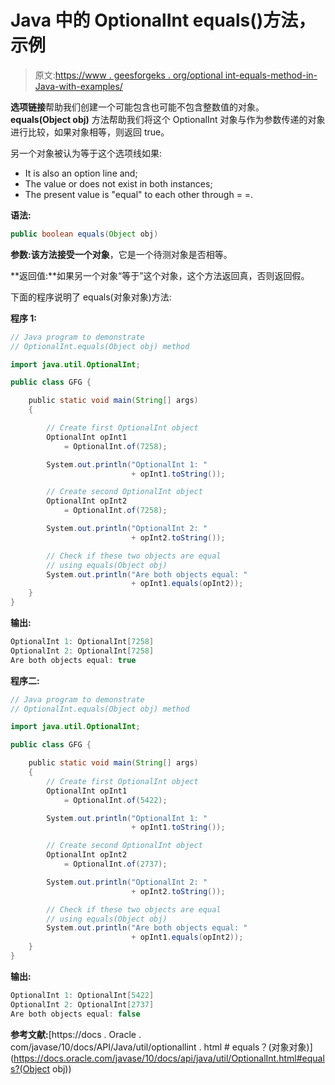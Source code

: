 # Java 中的 OptionalInt equals()方法，示例

> 原文:[https://www . geesforgeks . org/optional int-equals-method-in-Java-with-examples/](https://www.geeksforgeeks.org/optionalint-equals-method-in-java-with-examples/)

**选项链接**帮助我们创建一个可能包含也可能不包含整数值的对象。 **equals(Object obj)** 方法帮助我们将这个 OptionalInt 对象与作为参数传递的对象进行比较，如果对象相等，则返回 true。

另一个对象被认为等于这个选项线如果:

*   It is also an option line and;
*   The value or does not exist in both instances;
*   The present value is "equal" to each other through = =.

**语法:**

```java
public boolean equals(Object obj)

```

**参数:**该方法接受一个**对象**，它是一个待测对象是否相等。

**返回值:**如果另一个对象“等于”这个对象，这个方法返回真，否则返回假。

下面的程序说明了 equals(对象对象)方法:

**程序 1:**

```java
// Java program to demonstrate
// OptionalInt.equals(Object obj) method

import java.util.OptionalInt;

public class GFG {

    public static void main(String[] args)
    {

        // Create first OptionalInt object
        OptionalInt opInt1
            = OptionalInt.of(7258);

        System.out.println("OptionalInt 1: "
                           + opInt1.toString());

        // Create second OptionalInt object
        OptionalInt opInt2
            = OptionalInt.of(7258);

        System.out.println("OptionalInt 2: "
                           + opInt2.toString());

        // Check if these two objects are equal
        // using equals(Object obj)
        System.out.println("Are both objects equal: "
                           + opInt1.equals(opInt2));
    }
}
```

**输出:**

```java
OptionalInt 1: OptionalInt[7258]
OptionalInt 2: OptionalInt[7258]
Are both objects equal: true

```

**程序二:**

```java
// Java program to demonstrate
// OptionalInt.equals(Object obj) method

import java.util.OptionalInt;

public class GFG {

    public static void main(String[] args)
    {
        // Create first OptionalInt object
        OptionalInt opInt1
            = OptionalInt.of(5422);

        System.out.println("OptionalInt 1: "
                           + opInt1.toString());

        // Create second OptionalInt object
        OptionalInt opInt2
            = OptionalInt.of(2737);

        System.out.println("OptionalInt 2: "
                           + opInt2.toString());

        // Check if these two objects are equal
        // using equals(Object obj)
        System.out.println("Are both objects equal: "
                           + opInt1.equals(opInt2));
    }
}
```

**输出:**

```java
OptionalInt 1: OptionalInt[5422]
OptionalInt 2: OptionalInt[2737]
Are both objects equal: false

```

**参考文献:**[https://docs . Oracle . com/javase/10/docs/API/Java/util/optionallint . html # equals？(对象对象)](https://docs.oracle.com/javase/10/docs/api/java/util/OptionalInt.html#equals?(Object obj))
